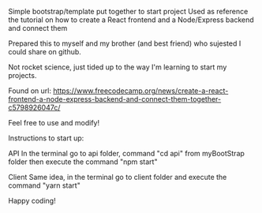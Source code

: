 Simple bootstrap/template put together to start project
Used as reference the tutorial on how to create a React frontend and a Node/Express backend and connect them

Prepared this to myself and my brother (and best friend) who sujested I could share on github.

Not rocket science, just tided up to the way I'm learning to start my projects.

Found on url:
https://www.freecodecamp.org/news/create-a-react-frontend-a-node-express-backend-and-connect-them-together-c5798926047c/

Feel free to use and modify!

Instructions to start up:

API
In the terminal go to api folder, command "cd api" from myBootStrap folder then execute the command "npm start"

Client
Same idea, in the terminal go to client folder and execute the command "yarn start"


Happy coding!